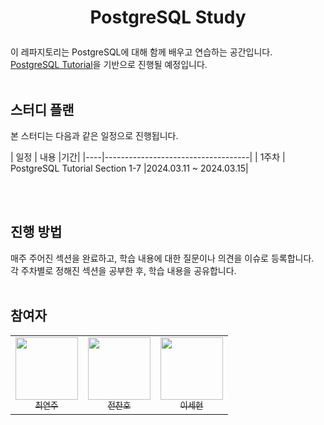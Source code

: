 
# <p align="center">PostgreSQL Study</p> 
이 레파지토리는 PostgreSQL에 대해 함께 배우고 연습하는 공간입니다.  
[PostgreSQL Tutorial](https://www.postgresqltutorial.com/)을 기반으로 진행될 예정입니다.
<br><br>

## 스터디 플랜
본 스터디는 다음과 같은 일정으로 진행됩니다.  

| 일정  | 내용                                 |기간|
|----|------------------------------------|
| 1주차 | PostgreSQL Tutorial Section 1-7   |2024.03.11 ~ 2024.03.15|


<br><br>
## 진행 방법
매주 주어진 섹션을 완료하고, 학습 내용에 대한 질문이나 의견을 이슈로 등록합니다.  
각 주차별로 정해진 섹션을 공부한 후, 학습 내용을 공유합니다.
<br><br>

## 참여자
<table>
    <td align="center"><a href="https://github.com/yeonjoochoi"><img src="https://github.com/yeonjoochoi.png" width="100px;" /><br /><sub>최연주</sub></a><br /></td>
    <td align="center"><a href="https://github.com/ChanoJeon"><img src="https://github.com/ChanoJeon.png" width="100px;" /><br /><sub>전찬호</sub></a><br /></td>
    <td align="center"><a href="https://github.com/sehyun-DBA"><img src="https://github.com/sehyun-DBA.png" width="100px;" /><br /><sub>이세현</sub></a><br /></td>
</table>
